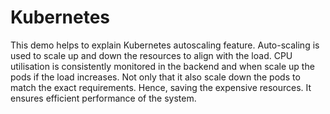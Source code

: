 # Kubernetes
This demo helps to explain Kubernetes autoscaling feature. 
Auto-scaling is used to scale up and down the resources to align with the load. CPU utilisation is consistently monitored in the backend and when scale up the pods if the load increases. Not only that it also scale down the pods to match the exact requirements. Hence, saving the expensive resources. It ensures efficient performance of the system.
